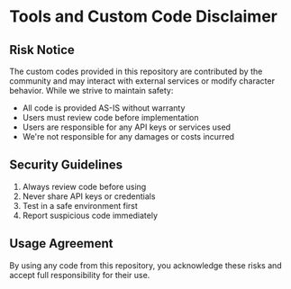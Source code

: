 # Tools and Custom Code Disclaimer

## Risk Notice
The custom codes provided in this repository are contributed by the community and may interact with external services or modify character behavior. While we strive to maintain safety:

- All code is provided AS-IS without warranty
- Users must review code before implementation
- Users are responsible for any API keys or services used
- We're not responsible for any damages or costs incurred

## Security Guidelines
1. Always review code before using
2. Never share API keys or credentials
3. Test in a safe environment first
4. Report suspicious code immediately

## Usage Agreement
By using any code from this repository, you acknowledge these risks and accept full responsibility for their use.